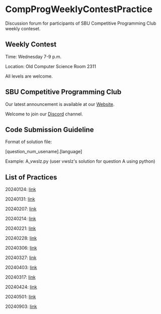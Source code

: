 # CompProgWeeklyContestPractice

Discussion forum for participants of SBU Competitive Programming Club weekly conteset.

## Weekly Contest

Time: Wednesday 7-9 p.m.

Location: Old Computer Science Room 2311

All levels are welcome.

## SBU Competitive Programming Club

Our latest announcement is available at our [Website](http://cs.stonybrook.edu/~compprog/).

Welcome to join our [Discord](https://discord.gg/v7u5PnGkkR) channel.

## Code Submission Guideline

Format of solution file:

[question_num_usename].[language]

Example: A_vwslz.py (user vwslz's solution for question A using python)

## List of Practices

20240124: [link](https://github.com/vwslz/CompProgWeeklyContestPractice/tree/main/2024/20240124)

20240131: [link](https://github.com/vwslz/CompProgWeeklyContestPractice/tree/main/2024/20240131)

20240207: [link](https://github.com/vwslz/CompProgWeeklyContestPractice/tree/main/2024/20240207)

20240214: [link](https://github.com/vwslz/CompProgWeeklyContestPractice/tree/main/2024/20240214)

20240221: [link](https://github.com/vwslz/CompProgWeeklyContestPractice/tree/main/2024/20240221)

20240228: [link](https://github.com/vwslz/CompProgWeeklyContestPractice/tree/main/2024/20240228)

20240306: [link](https://github.com/vwslz/CompProgWeeklyContestPractice/tree/main/2024/20240306)

20240327: [link](https://github.com/vwslz/CompProgWeeklyContestPractice/tree/main/2024/20240327)

20240403: [link](https://github.com/vwslz/CompProgWeeklyContestPractice/tree/main/2024/20240403)

20240317: [link](https://github.com/vwslz/CompProgWeeklyContestPractice/tree/main/2024/20240317)

20240424: [link](https://github.com/vwslz/CompProgWeeklyContestPractice/tree/main/2024/20240424)

20240501: [link](https://github.com/vwslz/CompProgWeeklyContestPractice/tree/main/2024/20240501)

20240903: [link](https://github.com/vwslz/CompProgWeeklyContestPractice/tree/main/2024/20240903)
